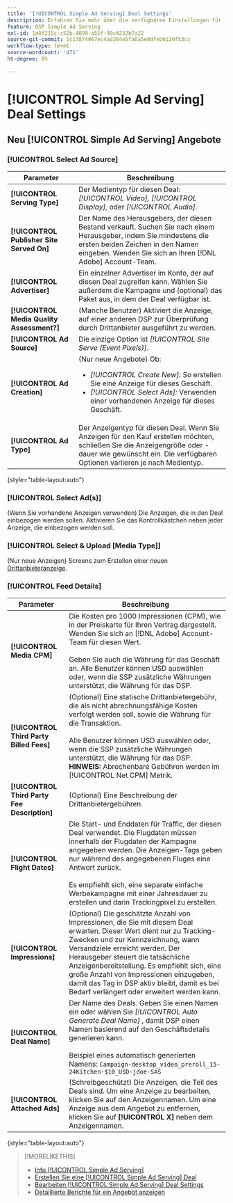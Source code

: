 ```yaml
---
title: '[!UICONTROL Simple Ad Serving] Deal Settings'
description: Erfahren Sie mehr über die verfügbaren Einstellungen für [!UICONTROL Simple Ad Serving] Angebote.
feature: DSP Simple Ad Serving
exl-id: 1a8f215c-c52b-4099-a55f-99c4232b7a22
source-git-commit: 1c13874967ec4ad264e5fa6a5e0dfeb6120f53cc
workflow-type: tm+mt
source-wordcount: '471'
ht-degree: 0%

---
```


# [!UICONTROL Simple Ad Serving] Deal Settings

## Neu [!UICONTROL Simple Ad Serving] Angebote

### [!UICONTROL Select Ad Source]

| Parameter | Beschreibung |
|-----------|-------------|
| **[!UICONTROL Serving Type]** | Der Medientyp für diesen Deal: *[!UICONTROL Video],* *[!UICONTROL Display],* oder *[!UICONTROL Audio].* |
| **[!UICONTROL Publisher Site Served On]** | Der Name des Herausgebers, der diesen Bestand verkauft. Suchen Sie nach einem Herausgeber, indem Sie mindestens die ersten beiden Zeichen in den Namen eingeben. Wenden Sie sich an Ihren [!DNL Adobe] Account-Team. |
| **[!UICONTROL Advertiser]** | Ein einzelner Advertiser im Konto, der auf diesen Deal zugreifen kann. Wählen Sie außerdem die Kampagne und (optional) das Paket aus, in dem der Deal verfügbar ist. |
| **[!UICONTROL Media Quality Assessment?]** | (Manche Benutzer) Aktiviert die Anzeige, auf einer anderen DSP zur Überprüfung durch Drittanbieter ausgeführt zu werden. <!-- Who can select this? It's disabled for me. Need to see if there are additional fields when this is enabled. --> |
| **[!UICONTROL Ad Source]** | Die einzige Option ist *[!UICONTROL Site Serve (Event Pixels)]*. |
| **[!UICONTROL Ad Creation]** | (Nur neue Angebote) Ob:<ul><li>*[!UICONTROL Create New]:* So erstellen Sie eine Anzeige für dieses Geschäft.</li><li>*[!UICONTROL Select Ads]:* Verwenden einer vorhandenen Anzeige für dieses Geschäft.</li></ul> |
| **[!UICONTROL Ad Type]** | Der Anzeigentyp für diesen Deal. Wenn Sie Anzeigen für den Kauf erstellen möchten, schließen Sie die Anzeigengröße oder -dauer wie gewünscht ein. Die verfügbaren Optionen variieren je nach Medientyp. |

{style=&quot;table-layout:auto&quot;}

### [!UICONTROL Select Ad(s)]

(Wenn Sie vorhandene Anzeigen verwenden) Die Anzeigen, die in den Deal einbezogen werden sollen. Aktivieren Sie das Kontrollkästchen neben jeder Anzeige, die einbezogen werden soll.

### [!UICONTROL Select & Upload [Media Type]]

(Nur neue Anzeigen) Screens zum Erstellen einer neuen [Drittanbieteranzeige](/help/dsp/campaign-management/ads/ad-create-multiple.md).

### [!UICONTROL Feed Details]

| Parameter | Beschreibung |
|-----------|-------------|
| **[!UICONTROL Media CPM]** | Die Kosten pro 1000 Impressionen (CPM), wie in der Preiskarte für Ihren Vertrag dargestellt. Wenden Sie sich an [!DNL Adobe] Account-Team für diesen Wert. <br><br>Geben Sie auch die Währung für das Geschäft an. Alle Benutzer können USD auswählen oder, wenn die SSP zusätzliche Währungen unterstützt, die Währung für das DSP. |
| **[!UICONTROL Third Party Billed Fees]** | (Optional) Eine statische Drittanbietergebühr, die als nicht abrechnungsfähige Kosten verfolgt werden soll, sowie die Währung für die Transaktion.<br><br>Alle Benutzer können USD auswählen oder, wenn die SSP zusätzliche Währungen unterstützt, die Währung für das DSP. **HINWEIS:** Abrechenbare Gebühren werden im [!UICONTROL Net CPM] Metrik. |
| **[!UICONTROL Third Party Fee Description]** | (Optional) Eine Beschreibung der Drittanbietergebühren. |
| **[!UICONTROL Flight Dates]** | Die Start- und Enddaten für Traffic, der diesen Deal verwendet. Die Flugdaten müssen innerhalb der Flugdaten der Kampagne angegeben werden. Die Anzeigen-Tags geben nur während des angegebenen Fluges eine Antwort zurück.<br><br> Es empfiehlt sich, eine separate einfache Werbekampagne mit einer Jahresdauer zu erstellen und darin Trackingpixel zu erstellen. |
| **[!UICONTROL Impressions]** | (Optional) Die geschätzte Anzahl von Impressionen, die Sie mit diesem Deal erwarten. Dieser Wert dient nur zu Tracking-Zwecken und zur Kennzeichnung, wann Versandziele erreicht werden. Der Herausgeber steuert die tatsächliche Anzeigenbereitstellung. Es empfiehlt sich, eine große Anzahl von Impressionen einzugeben, damit das Tag in DSP aktiv bleibt, damit es bei Bedarf verlängert oder erweitert werden kann. |
| **[!UICONTROL Deal Name]** | Der Name des Deals. Geben Sie einen Namen ein oder wählen Sie *[!UICONTROL Auto Generate Deal Name]* , damit DSP einen Namen basierend auf den Geschäftsdetails generieren kann.<br><br>Beispiel eines automatisch generierten Namens: `Campaign-desktop_video_preroll_15-24Kitchen-$10_USD-jdoe-SAS` |
| **[!UICONTROL Attached Ads]** | (Schreibgeschützt) Die Anzeigen, die Teil des Deals sind. Um eine Anzeige zu bearbeiten, klicken Sie auf den Anzeigennamen. Um eine Anzeige aus dem Angebot zu entfernen, klicken Sie auf **[!UICONTROL X]** neben dem Anzeigennamen. |

{style=&quot;table-layout:auto&quot;}

<!-- 
## Existing Simple Ad Serving Deals

Changes aren't applied retroactively.
-->

<!-- completely different settings layout, so need a separate section for them -->

<!-- From Abhinav: Editable fields are Name, Start & End date, Impressions & CPM. Changes are not applied retroactively.

But I see:

| Parameter | Description |
|-----------|-------------|

| **[!UICONTROL Are you using Deal ID?] | (Read-only) Whether the deal was set up as a [!UICONTROL Deal ID] (*[!DNL Yes]*)  or a [!UICONTROL Simple Ad Serving] deal (*[!DNL No]*). |
| **[!UICONTROL Inventory Type] | (Read-only) The inventory type for the deal. |
| **[!UICONTROL Feed Name] | The name of the [!UICONTROL Simple Ad Serving] deal. |
| **[!UICONTROL Publisher Ad Server] | (Read-only)  |
| **[!UICONTROL Publisher maximum ad length] | The maximum length of the ad, per the publisher. |
| **[!UICONTROL Publisher minimum ad length] | The minimum length of the ad, per the publisher. |
| **[!UICONTROL Fill Type] | (Read-only)  |
| **[!UICONTROL Contracted CPM] | This field is required if billing through TubeMogul, but enter your CPM in this field to track your actual spend. |
| **[!UICONTROL 3rd party technology CPM] | (Optional)  |
| **[!UICONTROL Planned Flight Dates] | The beginning and end dates for the deal flight. These dates don't control ad delivery but are used to track delivery pacing. **THIS IS CONTRARY TO WHAT THE NEW DEAL SETTINGS ABOVE, FROM ABHINAV, SAY**> |
| **[!UICONTROL Target Impressions] | (Optional) The estimated number of impressions you expect to run using this deal. This value is used for tracking purposes only and to flag when delivery goals are met; the publisher controls actual ad delivery. The best practice is to enter a high number of impressions to keep the tag active within DSP so it can be renewed or extended if needed. |
 -->

>[!MORELIKETHIS]
>
>* [Info [!UICONTROL Simple Ad Serving]](simple-deal-about.md)
>* [Erstellen Sie eine [!UICONTROL Simple Ad Serving] Deal](simple-deal-create.md)
>* [Bearbeiten [!UICONTROL Simple Ad Serving] Deal Settings](simple-deal-edit.md)
>* [Detaillierte Berichte für ein Angebot anzeigen](/help/dsp/inventory/deal-view-report.md)


<!-- add back when reimplemented:
>* [View Event-Tracking Pixels for a [!UICONTROL Simple Ad Serving] Deal](simple-deal-show-pixels.md)
-->
